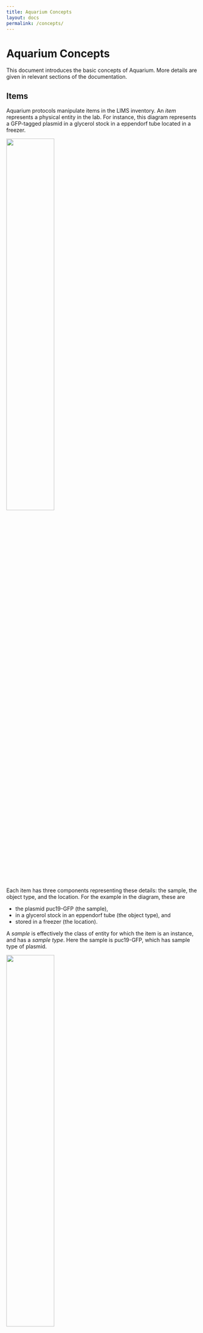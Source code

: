 ```yaml
---
title: Aquarium Concepts
layout: docs
permalink: /concepts/
---
```


# Aquarium Concepts

This document introduces the basic concepts of Aquarium.
More details are given in relevant sections of the documentation.

## Items

Aquarium protocols manipulate items in the LIMS inventory.
An _item_ represents a physical entity in the lab.
For instance, this diagram represents a GFP-tagged plasmid in a glycerol stock in a eppendorf tube located in a freezer.

<img src="{{ site.baseurl }}{% link _docs/concepts/images/items.png %}" width="50%">

Each item has three components representing these details: the sample, the object type, and the location.
For the example in the diagram, these are

- the plasmid puc19-GFP (the sample),
- in a glycerol stock in an eppendorf tube (the object type), and
- stored in a freezer (the location).

A _sample_ is effectively the class of entity for which the item is an instance, and has a _sample type_.
Here the sample is puc19-GFP, which has sample type of plasmid.

<img src="{{ site.baseurl }}{% link _docs/concepts/images/samples.png %}" width="50%">

An item _location_ in Aquarium is a hierarchical description of where the item can be found.
For instance, the UW BIOFAB location `M20.1.5.49` is a location in a box in a -20C freezer as illustrated by this diagram:

<img src="{{ site.baseurl }}{% link _docs/concepts/images/location.png %}" width="75%">

## Operations

A protocol performed in Aquarium is represented as an _operation_.
Concretely, an operation is defined by an _operation type_ that indicates how the operation will be performed, and is defined by a protocol script that takes inputs and produces outputs.
This diagram illustrates an operation type for bacterial transformation, which takes DNA and competent cells as inputs and performs a transformation to produce transformed cells.

<img src="{{ site.baseurl }}{% link _docs/concepts/images/operation-type.png %}" width="50%">

One of the key details of this operation type is that can be given different types of inputs as long as they are consistent with the type in the operation type.
In the diagram, the DNA input could be either a Maxiprep of Plasmid Library or a Miniprep of Plasmid Library.
The type of the output depends on the types of the inputs.

An _operation_ is a particular instance of an operation type with concrete inputs and outputs.
This is illustrated in this diagram, which shows the bacterial transformation operation where the inputs are identified with particular items that exist in the inventory.

<img src="{{ site.baseurl }}{% link _docs/concepts/images/operation.png %}" width="50%">

An operation occurs in a _plan_, which is a set of operations with linked inputs and outputs.
The diagram shows the output of the bacterial transformation operation linked to an input of a colony PCR operation.

## Jobs

When plans are executed in Aquarium, similar operations are batched together as a _job_.
These operations may come from different plans of different researchers as illustrated here where three distinct plans have shared operations.

<img src="{{ site.baseurl }}{% link _docs/concepts/images/planned-operations.png %}" width="50%">

Operations that are ready at the same time can be grouped into jobs by the manager.
The operations are batched into four jobs.
The manager can batch operations in to jobs as needed – in this case, the manager chose to create jobs 2 and 3 separately even though the operations have the same operation type.

<img src="{{ site.baseurl }}{% link _docs/concepts/images/batched-jobs.png %}" width="50%">

Jobs are then scheduled and assigned to a technician to perform.

<img src="{{ site.baseurl }}{% link _docs/concepts/images/scheduled-jobs.png %}" width="50%">

## Operation States

After a plan is launched, the operations in the plan move through several states:

- _waiting_ – the operation is waiting for a predecessor in the plan to complete
- _pending_ – the operation is ready to be scheduled by a manager
- _scheduled_ – the job of the operation is ready to be started by a technician
- _running_ – the job of the operation is being run by a technician
- _complete_ – the jot of the operation has finished without error

In addition, operations may have other states depending on the definition of the operation type.
The most common relates to evaluation of the precondition of an operation. Each operation type has a precondition that must be true before an operation of that type can transition into pending.
Most preconditions are trivially true, meaning they can always be run, but some have more complex preconditions that may fail.
If the precondition of an operation fails, then the operation is put into the _delayed_ state.

Less common is the _deferred_ state.
This arises when an operation has a predecessor operation that has an _on-the-fly_ operation type.
An operation type is marked as being _on-the-fly_ if the number of operations of that type is used to determine the number of operations of a dependent operation type.
An example is running a gel: to run a gel, you need to pour a gel.
The operation type `Pour Gel` must be on-the-fly because it is not clear how many gels to pour until a job is formed of corresponding `Run Gel` operations.
Because of this relationship, the `Run Gel` operations must be batched before the `Pour Gel` operations can start, and will be _deferred_ until the `Pour Gel` operations complete.
